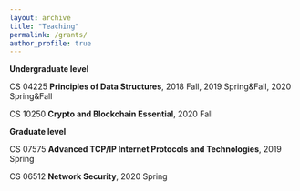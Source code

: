 ```yaml
---
layout: archive
title: "Teaching"
permalink: /grants/
author_profile: true
---
```



**Undergraduate level**

<p>CS 04225 <b>Principles of Data Structures</b>, 2018 Fall, 2019 Spring&Fall, 2020 Spring&Fall</p>

<p>CS 10250 <b>Crypto and Blockchain Essential</b>, 2020 Fall</p>

**Graduate level**

<p>CS 07575 <b>Advanced TCP/IP Internet Protocols and Technologies</b>, 2019 Spring</p>

<p>CS 06512 <b>Network Security</b>, 2020 Spring</p>


